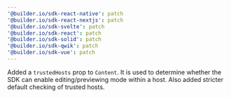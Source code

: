 ```yaml
---
'@builder.io/sdk-react-native': patch
'@builder.io/sdk-react-nextjs': patch
'@builder.io/sdk-svelte': patch
'@builder.io/sdk-react': patch
'@builder.io/sdk-solid': patch
'@builder.io/sdk-qwik': patch
'@builder.io/sdk-vue': patch
---
```


Added a `trustedHosts` prop to `Content`. It is used to determine whether the SDK can enable editing/previewing mode within a host. Also added stricter default checking of trusted hosts.
